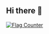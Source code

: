 ## Hi there 👋
<a href="https://info.flagcounter.com/De1O"><img src="https://s01.flagcounter.com/count2/De1O/bg_FFFFFF/txt_000000/border_CCCCCC/columns_2/maxflags_10/viewers_0/labels_0/pageviews_0/flags_0/percent_0/" alt="Flag Counter" border="0"></a>

<!--
## Star History

[![Star History Chart](https://api.star-history.com/svg?repos=WLMEY/Tabib,WLMEY/furniflex_project_react&type=Date)](https://star-history.com/#WLMEY/Tabib&WLMEY/furniflex_project_react&Date)
--!>
<!--
**WLMEY/WLMEY** is a ✨ _special_ ✨ repository because its `README.md` (this file) appears on your GitHub profile.

Here are some ideas to get you started:

- 🔭 I’m currently working on ...
- 🌱 I’m currently learning ...
- 👯 I’m looking to collaborate on ...
- 🤔 I’m looking for help with ...
- 💬 Ask me about ...
- 📫 How to reach me: ...
- 😄 Pronouns: ...
- ⚡ Fun fact: ...
-->
